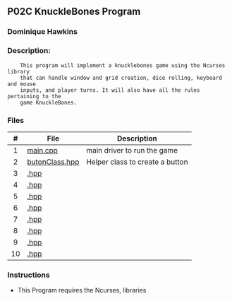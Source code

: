 ## P02C KnuckleBones Program
### Dominique Hawkins
### Description: 
		This program will implement a knucklebones game using the Ncurses library
		that can handle window and grid creation, dice rolling, keyboard and mouse
		inputs, and player turns. It will also have all the rules pertaining to the
		game KnuckleBones.
### Files
|   #   | File     | Description                      |
| :---: | -------- | -------------------------------- |
|   1   |[main.cpp](https://github.com/DomHaw21/2143-OOP-HAWKINS/blob/main/Assignments/P02C/main.cpp)| main driver to run the game|
|   2   |[butonClass.hpp](https://github.com/DomHaw21/2143-OOP-HAWKINS/blob/main/Assignments/P02C/buttonClass.hpp)| Helper class to create a button|
|   3   |[.hpp]()| |
|   4   |[.hpp]()| |
|   5   |[.hpp]()| |
|   6   |[.hpp]()| |
|   7   |[.hpp]()| |
|   8   |[.hpp]()| |
|   9   |[.hpp]()| |
|  10   |[.hpp]()| |
### Instructions
- This Program requires the Ncurses,  libraries
